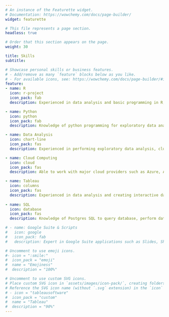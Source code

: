 ```yaml
---
# An instance of the Featurette widget.
# Documentation: https://wowchemy.com/docs/page-builder/
widget: featurette

# This file represents a page section.
headless: true

# Order that this section appears on the page.
weight: 30

title: Skills
subtitle:

# Showcase personal skills or business features.
# - Add/remove as many `feature` blocks below as you like.
# - For available icons, see: https://wowchemy.com/docs/page-builder/#icons
feature:
- name: R
  icon: r-project
  icon_pack: fab
  description: Experienced in data analysis and basic programming in R, using RStudio IDE and basic knowledge of creating apps in R Shiny.

- name: Python
  icon: python
  icon_pack: fab
  description: Knowledge of python programming for exploratory data analysis, social analytics, NLP and Machine Learning.  Able to use REST APIs to access data from specific resources.

- name: Data Analysis
  icon: chart-line
  icon_pack: fas
  description: Experienced in performing exploratory data analysis, cluster and general regression modeling, basic geospatial analysis.

- name: Cloud Computing
  icon: cloud
  icon_pack: fas
  description: Able to work with major cloud providers such as Azure, AWS and GCP.  Created and worked with instance of RStudio Server on Azure VM.

- name: Tableau
  icon: columns
  icon_pack: fas
  description: Experienced in data analysis and creating interactive dashboards using Tableau.
  
- name: SQL
  icon: database
  icon_pack: fas
  description: Knowledge of Postgres SQL to query database, perform data cleaning and exploratory data analysis.  

# - name: Google Suite & Scripts
#   icon: google
#   icon_pack: fab
#   description: Expert in Google Suite applications such as Slides, Sheets (and Microsoft equivalents).  Experienced in creating dashboards in Google Sheets, able to write basic Google App Scripts to automate functions.

# Uncomment to use emoji icons.
#- icon = ":smile:"
#  icon_pack = "emoji"
#  name = "Emojiness"
#  description = "100%"  

# Uncomment to use custom SVG icons.
# Place custom SVG icon in `assets/images/icon-pack/`, creating folders if necessary.
# Reference the SVG icon name (without `.svg` extension) in the `icon` field.
# - icon = "tableausoftware"
#  icon_pack = "custom"
#  name = "Tableau"
#  description = "90%"
---
```


